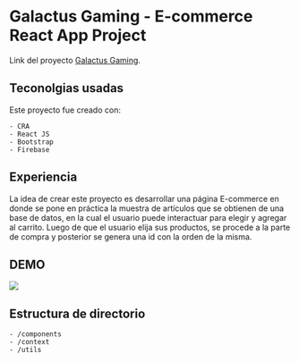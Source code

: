 # Galactus Gaming - E-commerce React App Project

Link del proyecto [Galactus Gaming](https://matcadiaz.github.io/ecommerce-2022/).


## Teconolgias usadas

Este proyecto fue creado con:

    - CRA
    - React JS
    - Bootstrap
    - Firebase
    
## Experiencia

La idea de crear este proyecto es desarrollar una página E-commerce en donde se pone en práctica la muestra de artículos que se obtienen de una base de datos, en la cual el usuario puede interactuar para elegir y agregar al carrito. Luego de que el usuario elija sus productos, se procede a la parte de compra y posterior se genera una id con la orden de la misma. 
## DEMO

![](https://firebasestorage.googleapis.com/v0/b/nautilus-gaming.appspot.com/o/Recording%202022-10-28%20at%2020.03.25%20(2).gif?alt=media&token=c554924f-a86c-4824-980c-889cba3498eb)

## Estructura de directorio

    - /components
    - /context
    - /utils













